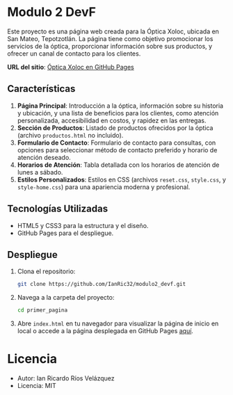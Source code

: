 # Modulo 2 DevF


Este proyecto es una página web creada para la Óptica Xoloc, ubicada en San Mateo, Tepotzotlán. La página tiene como objetivo promocionar los servicios de la óptica, proporcionar información sobre sus productos, y ofrecer un canal de contacto para los clientes.

**URL del sitio**: [Óptica Xoloc en GitHub Pages](https://ianric32.github.io/modulo2_devf/)

## Características

1. **Página Principal**: Introducción a la óptica, información sobre su historia y ubicación, y una lista de beneficios para los clientes, como atención personalizada, accesibilidad en costos, y rapidez en las entregas.
2. **Sección de Productos**: Listado de productos ofrecidos por la óptica (archivo `productos.html` no incluido).
3. **Formulario de Contacto**: Formulario de contacto para consultas, con opciones para seleccionar método de contacto preferido y horario de atención deseado.
4. **Horarios de Atención**: Tabla detallada con los horarios de atención de lunes a sábado.
5. **Estilos Personalizados**: Estilos en CSS (archivos `reset.css`, `style.css`, y `style-home.css`) para una apariencia moderna y profesional.

## Tecnologías Utilizadas

- HTML5 y CSS3 para la estructura y el diseño.
- GitHub Pages para el despliegue.

## Despliegue

1. Clona el repositorio:

   ```bash
   git clone https://github.com/IanRic32/modulo2_devf.git
   ```

2. Navega a la carpeta del proyecto:

   ```bash
   cd primer_pagina
   ```

3. Abre `index.html` en tu navegador para visualizar la página de inicio en local o accede a la página desplegada en GitHub Pages [aquí](https://ianric32.github.io/primer_pagina/).
# Licencia
* Autor: Ian Ricardo Ríos Velázquez
* Licencia: MIT
